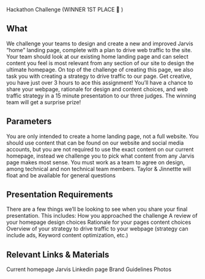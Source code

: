 Hackathon Challenge (WINNER 1ST PLACE 🥇 )

## What
We challenge your teams to design and create a new and improved Jarvis “home” landing page, complete with a plan to drive web traffic to the site. Your team should look at our existing home landing page and can select content you feel is most relevant from any section of our site to design the ultimate homepage. 
On top of the challenge of creating this page, we also task you with creating a strategy to drive traffic to our page. Get creative, you have just over 3 hours to ace this assignment! You’ll have a chance to share your webpage, rationale for design and content choices, and web traffic strategy in a 15 minute presentation to our three judges. The winning team will get a surprise prize! 

## Parameters 
You are only intended to create a home landing page, not a full website. 
You should use content that can be found on our website and social media accounts, but you are not required to use the exact content on our current homepage, instead we challenge you to pick what content from any Jarvis page makes most sense.
You must work as a team to agree on design, among technical and non technical team members.
Taylor & Jinnettte will float and be available for general questions

## Presentation Requirements
There are a few things we’ll be looking to see when you share your final presentation. This includes:
How you approached the challenge
A review of your homepage design choices 
Rationale for your pages content choices 
Overview of your strategy to drive traffic to your webpage (strategy can include ads, Keyword content optimization, etc.)


## Relevant Links & Materials
Current homepage
Jarvis Linkedin page
Brand Guidelines
Photos


